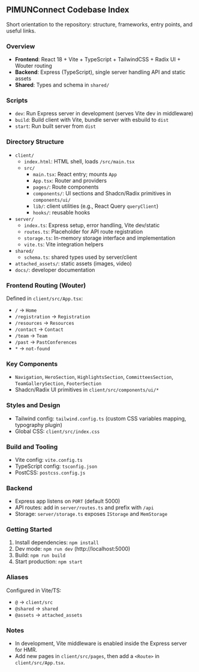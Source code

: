 ## PIMUNConnect Codebase Index

Short orientation to the repository: structure, frameworks, entry points, and useful links.

### Overview
- **Frontend**: React 18 + Vite + TypeScript + TailwindCSS + Radix UI + Wouter routing
- **Backend**: Express (TypeScript), single server handling API and static assets
- **Shared**: Types and schema in `shared/`

### Scripts
- `dev`: Run Express server in development (serves Vite dev in middleware)
- `build`: Build client with Vite, bundle server with esbuild to `dist`
- `start`: Run built server from `dist`

### Directory Structure
- `client/`
  - `index.html`: HTML shell, loads `/src/main.tsx`
  - `src/`
    - `main.tsx`: React entry; mounts `App`
    - `App.tsx`: Router and providers
    - `pages/`: Route components
    - `components/`: UI sections and Shadcn/Radix primitives in `components/ui/`
    - `lib/`: client utilities (e.g., React Query `queryClient`)
    - `hooks/`: reusable hooks
- `server/`
  - `index.ts`: Express setup, error handling, Vite dev/static
  - `routes.ts`: Placeholder for API route registration
  - `storage.ts`: In-memory storage interface and implementation
  - `vite.ts`: Vite integration helpers
- `shared/`
  - `schema.ts`: shared types used by server/client
- `attached_assets/`: static assets (images, video)
- `docs/`: developer documentation

### Frontend Routing (Wouter)
Defined in `client/src/App.tsx`:
- `/` → `Home`
- `/registration` → `Registration`
- `/resources` → `Resources`
- `/contact` → `Contact`
- `/team` → `Team`
- `/past` → `PastConferences`
- `*` → `not-found`

### Key Components
- `Navigation`, `HeroSection`, `HighlightsSection`, `CommitteesSection`, `TeamGallerySection`, `FooterSection`
- Shadcn/Radix UI primitives in `client/src/components/ui/*`

### Styles and Design
- Tailwind config: `tailwind.config.ts` (custom CSS variables mapping, typography plugin)
- Global CSS: `client/src/index.css`

### Build and Tooling
- Vite config: `vite.config.ts`
- TypeScript config: `tsconfig.json`
- PostCSS: `postcss.config.js`

### Backend
- Express app listens on `PORT` (default 5000)
- API routes: add in `server/routes.ts` and prefix with `/api`
- Storage: `server/storage.ts` exposes `IStorage` and `MemStorage`

### Getting Started
1. Install dependencies: `npm install`
2. Dev mode: `npm run dev` (http://localhost:5000)
3. Build: `npm run build`
4. Start production: `npm start`

### Aliases
Configured in Vite/TS:
- `@` → `client/src`
- `@shared` → `shared`
- `@assets` → `attached_assets`

### Notes
- In development, Vite middleware is enabled inside the Express server for HMR.
- Add new pages in `client/src/pages`, then add a `<Route>` in `client/src/App.tsx`.


